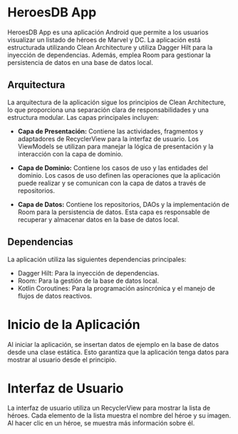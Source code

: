 # HeroesDB App

HeroesDB App es una aplicación Android que permite a los usuarios visualizar un listado de héroes de Marvel y DC. La aplicación está estructurada utilizando Clean Architecture y utiliza Dagger Hilt para la inyección de dependencias. Además, emplea Room para gestionar la persistencia de datos en una base de datos local.

## Arquitectura

La arquitectura de la aplicación sigue los principios de Clean Architecture, lo que proporciona una separación clara de responsabilidades y una estructura modular. Las capas principales incluyen:

- **Capa de Presentación:** Contiene las actividades, fragmentos y adaptadores de RecyclerView para la interfaz de usuario. Los ViewModels se utilizan para manejar la lógica de presentación y la interacción con la capa de dominio.

- **Capa de Dominio:** Contiene los casos de uso y las entidades del dominio. Los casos de uso definen las operaciones que la aplicación puede realizar y se comunican con la capa de datos a través de repositorios.

- **Capa de Datos:** Contiene los repositorios, DAOs y la implementación de Room para la persistencia de datos. Esta capa es responsable de recuperar y almacenar datos en la base de datos local.

## Dependencias

La aplicación utiliza las siguientes dependencias principales:

- Dagger Hilt: Para la inyección de dependencias.
- Room: Para la gestión de la base de datos local.
- Kotlin Coroutines: Para la programación asincrónica y el manejo de flujos de datos reactivos.


# Inicio de la Aplicación
Al iniciar la aplicación, se insertan datos de ejemplo en la base de datos desde una clase estática. Esto garantiza que la aplicación tenga datos para mostrar al usuario desde el principio.

# Interfaz de Usuario
La interfaz de usuario utiliza un RecyclerView para mostrar la lista de héroes. Cada elemento de la lista muestra el nombre del héroe y su imagen. Al hacer clic en un héroe, se muestra más información sobre él.
